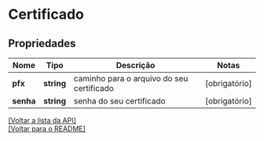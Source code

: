 # Certificado

## Propriedades
Nome | Tipo | Descrição | Notas
------------ | ------------- | ------------- | -------------
**pfx** | **string** | caminho para o arquivo do seu certificado | [obrigatório] 
**senha** | **string** | senha do seu certificado | [obrigatório] 

[[Voltar a lista da API]](../../../README.md#Documentação-para-os-Endpoints-da-API)    
[[Voltar para o README]](../../../README.md#Intima.ai---SDK-PHP)
